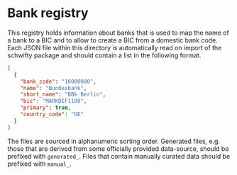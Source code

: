 Bank registry
=============

This registry holds information about banks that is used to map the name of a bank to a BIC and to
allow to create a BIC from a domestic bank code. Each JSON file within this directory is
automatically read on import of the schwifty package and should contain a list in the following
format. 

  ```json
  [
    {
      "bank_code": "10000000",
      "name": "Bundesbank",
      "short_name": "BBk Berlin",
      "bic": "MARKDEF1100",
      "primary": true,
      "country_code": "DE"
    }
  ]
  ```

The files are sourced in alphanumeric sorting order. Generated files, e.g. those that are derived
from some officially provided data-source, should be prefixed with `generated_`. Files that contain
manually curated data should be prefixed with `manual_`. 
